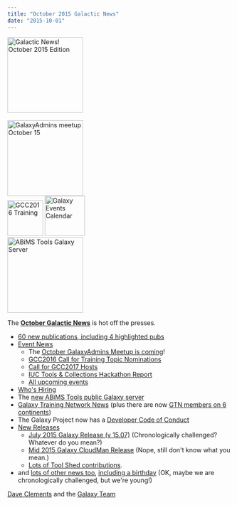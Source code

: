 ```yaml
---
title: "October 2015 Galactic News"
date: "2015-10-01"
---
```

<div class='right'>
<a href='/galaxy-updates/2015-10/'><img src="/images/galaxy-logos/GalaxyNews.png" alt="Galactic News! October 2015 Edition" width=170 /></a><br /><br />
<a href='/galaxy-updates/2015-10/#october-galaxyadmins-meetup'><img src="/images/logos/GalaxyAdmins.png" alt="GalaxyAdmins meetup October 15" width="170" /></a><br />
<a href='/galaxy-updates/2015-10/#gcc2016-call-for-training-topic-nominations'><img src="/events/gcc2016/GCC2016TrainingLogo400.png" alt="GCC2016 Training" width="80" /></a>
<a href='/galaxy-updates/2015-10/#upcoming-events'><img src="/images/logos/GalxyEventsCalThumb.png" alt="Galaxy Events Calendar" width="90" /></a><br />
<a href='/galaxy-updates/2015-10/#new-public-galaxy-servers'><img src="/images/logos/ABiMSLogo.png" alt="ABiMS Tools Galaxy Server" width="170" /></a>
</div>

The **[October Galactic News](/galaxy-updates/2015-10/)** is hot off the presses.

* [60 new publications, including 4 highlighted pubs](/galaxy-updates/2015-10/#new-papers)
* [Event News](/galaxy-updates/2015-10/#events)
  * The [October GalaxyAdmins Meetup is coming](/galaxy-updates/2015-10/#october-galaxyadmins-meetup)!
  * [GCC2016 Call for Training Topic Nominations](/galaxy-updates/2015-10/#gcc2016-call-for-training-topic-nominations)
  * [Call for GCC2017 Hosts](/galaxy-updates/2015-10/#call-for-gcc2017-hosts)
  * [IUC Tools & Collections Hackathon Report](/galaxy-updates/2015-10/#iuc-tools--collections-hackathon-report)
  * [All upcoming events](/galaxy-updates/2015-10/#upcoming-events)
* [Who's Hiring](/galaxy-updates/2015-10/#whos-hiring)
* The [new ABiMS Tools public Galaxy server](/galaxy-updates/2015-10/#new-public-galaxy-servers)
* [Galaxy Training Network News](/galaxy-updates/2015-10/#galaxy-training-network-news) (plus there are now [GTN members on 6 continents](/galaxy-updates/2015-10/#galaxy-community-hubs))
* The Galaxy Project now has a [Developer Code of Conduct](/galaxy-updates/2015-10/#galaxy-developer-code-of-conduct)
* [New Releases](/galaxy-updates/2015-10/#releases)
  * [July 2015 Galaxy Release (v 15.07)](/galaxy-updates/2015-10/#july-2015-galaxy-release-v-1507) (Chronologically challenged?  Whatever do you mean?)
  * [Mid 2015 Galaxy CloudMan Release](/galaxy-updates/2015-10/#mid-2015-galaxy-cloudman-release) (Nope, still don't know what you mean.)
  * [Lots of Tool Shed contributions](/toolshed/contributions/2015-09/).
* and [lots of other news too](/galaxy-updates/2015-10/#other-news), [including a birthday](/galaxy-updates/2015-10/#galaxy-turns-10) (OK, maybe we are chronologically challenged, but we're young!)

[Dave Clements](/people/dave-clements/) and the [Galaxy Team](/galaxy-team/)
